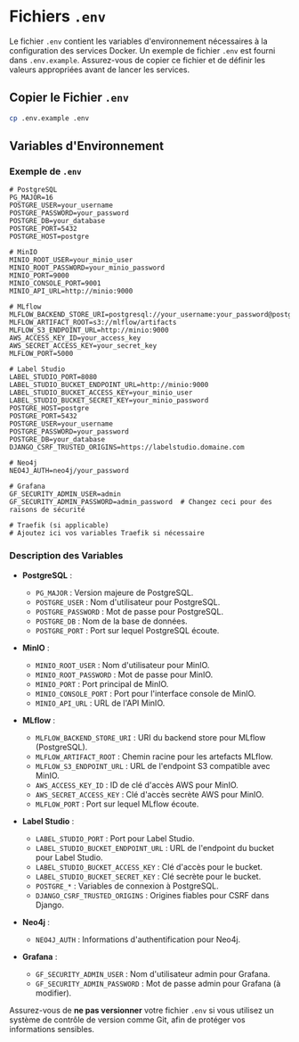 # Fichiers `.env`

Le fichier `.env` contient les variables d'environnement nécessaires à la configuration des services Docker. Un exemple de fichier `.env` est fourni dans `.env.example`. Assurez-vous de copier ce fichier et de définir les valeurs appropriées avant de lancer les services.

## Copier le Fichier `.env`

```bash
cp .env.example .env
```

## Variables d'Environnement

### Exemple de `.env`

```env
# PostgreSQL
PG_MAJOR=16
POSTGRE_USER=your_username
POSTGRE_PASSWORD=your_password
POSTGRE_DB=your_database
POSTGRE_PORT=5432
POSTGRE_HOST=postgre

# MinIO
MINIO_ROOT_USER=your_minio_user
MINIO_ROOT_PASSWORD=your_minio_password
MINIO_PORT=9000
MINIO_CONSOLE_PORT=9001
MINIO_API_URL=http://minio:9000

# MLflow
MLFLOW_BACKEND_STORE_URI=postgresql://your_username:your_password@postgre:5432/your_database
MLFLOW_ARTIFACT_ROOT=s3://mlflow/artifacts
MLFLOW_S3_ENDPOINT_URL=http://minio:9000
AWS_ACCESS_KEY_ID=your_access_key
AWS_SECRET_ACCESS_KEY=your_secret_key
MLFLOW_PORT=5000

# Label Studio
LABEL_STUDIO_PORT=8080
LABEL_STUDIO_BUCKET_ENDPOINT_URL=http://minio:9000
LABEL_STUDIO_BUCKET_ACCESS_KEY=your_minio_user
LABEL_STUDIO_BUCKET_SECRET_KEY=your_minio_password
POSTGRE_HOST=postgre
POSTGRE_PORT=5432
POSTGRE_USER=your_username
POSTGRE_PASSWORD=your_password
POSTGRE_DB=your_database
DJANGO_CSRF_TRUSTED_ORIGINS=https://labelstudio.domaine.com

# Neo4j
NEO4J_AUTH=neo4j/your_password

# Grafana
GF_SECURITY_ADMIN_USER=admin
GF_SECURITY_ADMIN_PASSWORD=admin_password  # Changez ceci pour des raisons de sécurité

# Traefik (si applicable)
# Ajoutez ici vos variables Traefik si nécessaire
```

### Description des Variables

- **PostgreSQL** :
  - `PG_MAJOR` : Version majeure de PostgreSQL.
  - `POSTGRE_USER` : Nom d'utilisateur pour PostgreSQL.
  - `POSTGRE_PASSWORD` : Mot de passe pour PostgreSQL.
  - `POSTGRE_DB` : Nom de la base de données.
  - `POSTGRE_PORT` : Port sur lequel PostgreSQL écoute.

- **MinIO** :
  - `MINIO_ROOT_USER` : Nom d'utilisateur pour MinIO.
  - `MINIO_ROOT_PASSWORD` : Mot de passe pour MinIO.
  - `MINIO_PORT` : Port principal de MinIO.
  - `MINIO_CONSOLE_PORT` : Port pour l'interface console de MinIO.
  - `MINIO_API_URL` : URL de l'API MinIO.

- **MLflow** :
  - `MLFLOW_BACKEND_STORE_URI` : URI du backend store pour MLflow (PostgreSQL).
  - `MLFLOW_ARTIFACT_ROOT` : Chemin racine pour les artefacts MLflow.
  - `MLFLOW_S3_ENDPOINT_URL` : URL de l'endpoint S3 compatible avec MinIO.
  - `AWS_ACCESS_KEY_ID` : ID de clé d'accès AWS pour MinIO.
  - `AWS_SECRET_ACCESS_KEY` : Clé d'accès secrète AWS pour MinIO.
  - `MLFLOW_PORT` : Port sur lequel MLflow écoute.

- **Label Studio** :
  - `LABEL_STUDIO_PORT` : Port pour Label Studio.
  - `LABEL_STUDIO_BUCKET_ENDPOINT_URL` : URL de l'endpoint du bucket pour Label Studio.
  - `LABEL_STUDIO_BUCKET_ACCESS_KEY` : Clé d'accès pour le bucket.
  - `LABEL_STUDIO_BUCKET_SECRET_KEY` : Clé secrète pour le bucket.
  - `POSTGRE_*` : Variables de connexion à PostgreSQL.
  - `DJANGO_CSRF_TRUSTED_ORIGINS` : Origines fiables pour CSRF dans Django.

- **Neo4j** :
  - `NEO4J_AUTH` : Informations d'authentification pour Neo4j.

- **Grafana** :
  - `GF_SECURITY_ADMIN_USER` : Nom d'utilisateur admin pour Grafana.
  - `GF_SECURITY_ADMIN_PASSWORD` : Mot de passe admin pour Grafana (à modifier).

Assurez-vous de **ne pas versionner** votre fichier `.env` si vous utilisez un système de contrôle de version comme Git, afin de protéger vos informations sensibles.
```
